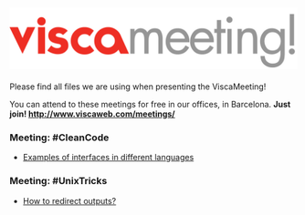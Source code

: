 ![alt text](https://raw.githubusercontent.com/Viscaweb/ViscaMeeting-Examples/master/logo.png "ViscaMeeting")
---

Please find all files we are using when presenting the ViscaMeeting!

You can attend to these meetings for free in our offices, in Barcelona. 
**Just join! http://www.viscaweb.com/meetings/**

### Meeting: #CleanCode
- [Examples of interfaces in different languages](https://github.com/Viscaweb/ViscaMeeting-Examples/tree/master/CleanCode)

### Meeting: #UnixTricks
- [How to redirect outputs?](https://github.com/Viscaweb/ViscaMeeting-Examples/tree/master/UnixTricks)
